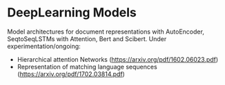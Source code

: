 # DeepLearning Models

Model architectures for document representations with AutoEncoder, SeqtoSeqLSTMs with Attention, Bert and Scibert.
Under experimentation/ongoing: 
 - Hierarchical attention Networks (https://arxiv.org/pdf/1602.06023.pdf)
 - Representation of matching language sequences (https://arxiv.org/pdf/1702.03814.pdf) 
